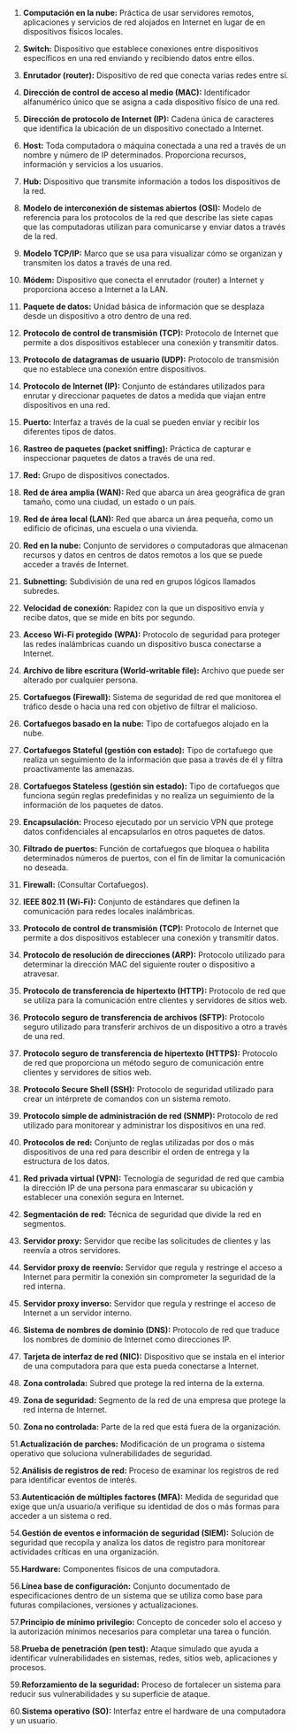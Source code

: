1. **Computación en la nube:** Práctica de usar servidores remotos, aplicaciones y servicios de red alojados en Internet en lugar de en dispositivos físicos locales.

2. **Switch:** Dispositivo que establece conexiones entre dispositivos específicos en una red enviando y recibiendo datos entre ellos.

3. **Enrutador (router):** Dispositivo de red que conecta varias redes entre sí.

4. **Dirección de control de acceso al medio (MAC):** Identificador alfanumérico único que se asigna a cada dispositivo físico de una red.

5. **Dirección de protocolo de Internet (IP):** Cadena única de caracteres que identifica la ubicación de un dispositivo conectado a Internet.

6. **Host:** Toda computadora o máquina conectada a una red a través de un nombre y número de IP determinados. Proporciona recursos, información y servicios a los usuarios.

7. **Hub:** Dispositivo que transmite información a todos los dispositivos de la red.

8. **Modelo de interconexión de sistemas abiertos (OSI):** Modelo de referencia para los protocolos de la red que describe las siete capas que las computadoras utilizan para comunicarse y enviar datos a través de la red.

9. **Modelo TCP/IP:** Marco que se usa para visualizar cómo se organizan y transmiten los datos a través de una red.

10. **Módem:** Dispositivo que conecta el enrutador (router) a Internet y proporciona acceso a Internet a la LAN.

11. **Paquete de datos:** Unidad básica de información que se desplaza desde un dispositivo a otro dentro de una red.

12. **Protocolo de control de transmisión (TCP):** Protocolo de Internet que permite a dos dispositivos establecer una conexión y transmitir datos.

13. **Protocolo de datagramas de usuario (UDP):** Protocolo de transmisión que no establece una conexión entre dispositivos.

14. **Protocolo de Internet (IP):** Conjunto de estándares utilizados para enrutar y direccionar paquetes de datos a medida que viajan entre dispositivos en una red.

15. **Puerto:** Interfaz a través de la cual se pueden enviar y recibir los diferentes tipos de datos.

16. **Rastreo de paquetes (packet sniffing):** Práctica de capturar e inspeccionar paquetes de datos a través de una red.

17. **Red:** Grupo de dispositivos conectados.

18. **Red de área amplia (WAN):** Red que abarca un área geográfica de gran tamaño, como una ciudad, un estado o un país.

19. **Red de área local (LAN):** Red que abarca un área pequeña, como un edificio de oficinas, una escuela o una vivienda.

20. **Red en la nube:** Conjunto de servidores o computadoras que almacenan recursos y datos en centros de datos remotos a los que se puede acceder a través de Internet.

21. **Subnetting:** Subdivisión de una red en grupos lógicos llamados subredes.

22. **Velocidad de conexión:** Rapidez con la que un dispositivo envía y recibe datos, que se mide en bits por segundo.

23. **Acceso Wi-Fi protegido (WPA):**
   Protocolo de seguridad para proteger las redes inalámbricas cuando un dispositivo busca conectarse a Internet.

24. **Archivo de libre escritura (World-writable file):**
   Archivo que puede ser alterado por cualquier persona.

25. **Cortafuegos (Firewall):**
   Sistema de seguridad de red que monitorea el tráfico desde o hacia una red con objetivo de filtrar el malicioso.

26. **Cortafuegos basado en la nube:**
   Tipo de cortafuegos alojado en la nube.

27. **Cortafuegos Stateful (gestión con estado):**
   Tipo de cortafuego que realiza un seguimiento de la información que pasa a través de él y filtra proactivamente las amenazas.

28. **Cortafuegos Stateless (gestión sin estado):**
   Tipo de cortafuegos que funciona según reglas predefinidas y no realiza un seguimiento de la información de los paquetes de datos.

29. **Encapsulación:**
   Proceso ejecutado por un servicio VPN que protege datos confidenciales al encapsularlos en otros paquetes de datos.

30. **Filtrado de puertos:**
   Función de cortafuegos que bloquea o habilita determinados números de puertos, con el fin de limitar la comunicación no deseada.

31. **Firewall:**
   (Consultar Cortafuegos).

32. **IEEE 802.11 (Wi-Fi):**
    Conjunto de estándares que definen la comunicación para redes locales inalámbricas.

33. **Protocolo de control de transmisión (TCP):**
    Protocolo de Internet que permite a dos dispositivos establecer una conexión y transmitir datos.

34. **Protocolo de resolución de direcciones (ARP):**
    Protocolo utilizado para determinar la dirección MAC del siguiente router o dispositivo a atravesar.

35. **Protocolo de transferencia de hipertexto (HTTP):**
    Protocolo de red que se utiliza para la comunicación entre clientes y servidores de sitios web.

36. **Protocolo seguro de transferencia de archivos (SFTP):**
    Protocolo seguro utilizado para transferir archivos de un dispositivo a otro a través de una red.

37. **Protocolo seguro de transferencia de hipertexto (HTTPS):**
    Protocolo de red que proporciona un método seguro de comunicación entre clientes y servidores de sitios web.

38. **Protocolo Secure Shell (SSH):**
    Protocolo de seguridad utilizado para crear un intérprete de comandos con un sistema remoto.

39. **Protocolo simple de administración de red (SNMP):**
    Protocolo de red utilizado para monitorear y administrar los dispositivos en una red.

40. **Protocolos de red:**
    Conjunto de reglas utilizadas por dos o más dispositivos de una red para describir el orden de entrega y la estructura de los datos.

41. **Red privada virtual (VPN):**
    Tecnología de seguridad de red que cambia la dirección IP de una persona para enmascarar su ubicación y establecer una conexión segura en Internet.

42. **Segmentación de red:**
    Técnica de seguridad que divide la red en segmentos.

43. **Servidor proxy:**
    Servidor que recibe las solicitudes de clientes y las reenvía a otros servidores.

44. **Servidor proxy de reenvío:**
    Servidor que regula y restringe el acceso a Internet para permitir la conexión sin comprometer la seguridad de la red interna.

45. **Servidor proxy inverso:**
    Servidor que regula y restringe el acceso de Internet a un servidor interno.

46. **Sistema de nombres de dominio (DNS):**
    Protocolo de red que traduce los nombres de dominio de Internet como direcciones IP.

47. **Tarjeta de interfaz de red (NIC):**
    Dispositivo que se instala en el interior de una computadora para que esta pueda conectarse a Internet.

48. **Zona controlada:**
    Subred que protege la red interna de la externa.

49. **Zona de seguridad:**
    Segmento de la red de una empresa que protege la red interna de Internet.

50. **Zona no controlada:**
    Parte de la red que está fuera de la organización.

51.**Actualización de parches:**
   Modificación de un programa o sistema operativo que soluciona vulnerabilidades de seguridad.

52.**Análisis de registros de red:**
   Proceso de examinar los registros de red para identificar eventos de interés.

53.**Autenticación de múltiples factores (MFA):**
   Medida de seguridad que exige que un/a usuario/a verifique su identidad de dos o más formas para acceder a un sistema o red.

54.**Gestión de eventos e información de seguridad (SIEM):**
   Solución de seguridad que recopila y analiza los datos de registro para monitorear actividades críticas en una organización.

55.**Hardware:**
   Componentes físicos de una computadora.

56.**Línea base de configuración:**
   Conjunto documentado de especificaciones dentro de un sistema que se utiliza como base para futuras compilaciones, versiones y actualizaciones.

57.**Principio de mínimo privilegio:**
   Concepto de conceder solo el acceso y la autorización mínimos necesarios para completar una tarea o función.

58.**Prueba de penetración (pen test):**
   Ataque simulado que ayuda a identificar vulnerabilidades en sistemas, redes, sitios web, aplicaciones y procesos.

59.**Reforzamiento de la seguridad:**
   Proceso de fortalecer un sistema para reducir sus vulnerabilidades y su superficie de ataque.

60.**Sistema operativo (SO):**
    Interfaz entre el hardware de una computadora y un usuario.